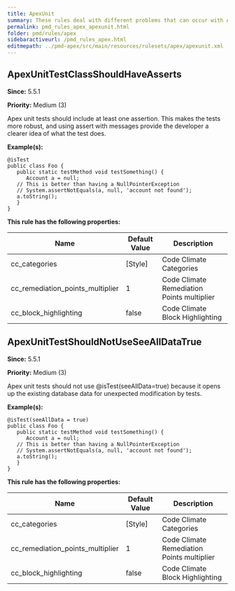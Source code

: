 ```yaml
---
title: ApexUnit
summary: These rules deal with different problems that can occur with Apex unit tests.
permalink: pmd_rules_apex_apexunit.html
folder: pmd/rules/apex
sidebaractiveurl: /pmd_rules_apex.html
editmepath: ../pmd-apex/src/main/resources/rulesets/apex/apexunit.xml
---
```

## ApexUnitTestClassShouldHaveAsserts
**Since:** 5.5.1

**Priority:** Medium (3)

Apex unit tests should include at least one assertion.  This makes the tests more robust, and using assert
            with messages provide the developer a clearer idea of what the test does.

**Example(s):**
```
@isTest
public class Foo {
   public static testMethod void testSomething() {
      Account a = null;
   // This is better than having a NullPointerException
   // System.assertNotEquals(a, null, 'account not found');
   a.toString();
   }
}
```

**This rule has the following properties:**

|Name|Default Value|Description|
|----|-------------|-----------|
|cc_categories|[Style]|Code Climate Categories|
|cc_remediation_points_multiplier|1|Code Climate Remediation Points multiplier|
|cc_block_highlighting|false|Code Climate Block Highlighting|

## ApexUnitTestShouldNotUseSeeAllDataTrue
**Since:** 5.5.1

**Priority:** Medium (3)

Apex unit tests should not use @isTest(seeAllData=true) because it opens up the existing database data for unexpected modification by tests.

**Example(s):**
```
@isTest(seeAllData = true)
public class Foo {
   public static testMethod void testSomething() {
      Account a = null;
   // This is better than having a NullPointerException
   // System.assertNotEquals(a, null, 'account not found');
   a.toString();
   }
}
```

**This rule has the following properties:**

|Name|Default Value|Description|
|----|-------------|-----------|
|cc_categories|[Style]|Code Climate Categories|
|cc_remediation_points_multiplier|1|Code Climate Remediation Points multiplier|
|cc_block_highlighting|false|Code Climate Block Highlighting|

